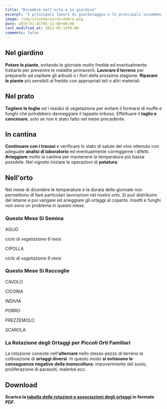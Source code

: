 ```yaml
---
title: "Dicembre nell'orto e in giardino"
excerpt: "I principali lavori di giardinaggio e le principali incombenze che il giardiniere è tenuto a compiere per ottenere buoni risultati nell'orto e in giardino a dicembre."
image: /img/calendario/dicembre.png
date: 2019-01-01T05:12:00+00:00
last_modified_at: 2022-02-14T8:00
comments: false
---
```

## Nel giardino
**Potare le piante**, evitando le giornate molto fredde ed eventualmente trattarle
per prevenire le malattie primaverili.
**Lavorare il terreno** per prepararlo ad ospitare gli arbusti o i fiori della
prossima stagione.
**Riparare le piante** più sensibili al freddo con appropriati teli o altri materiali.

## Nel prato
**Togliere le foglie** ed i residui di vegetazione per evitare il formarsi di muffe e
funghi che potrebbero danneggiare il tappeto erboso.
Effettuare il **taglio e concimare**, solo se non è stato fatto nel mese precedente.

## In cantina
**Continuare con i travasi** e verificare lo stato di salute del vino ottenuto con
adeguate **analisi di laboratorio** ed eventualmente correggerne i difetti.
**Arieggiare** molto la cantina per mantenere la temperatura più bassa possibile.
Nel vigneto iniziare le operazioni di **potatura**.

## Nell'orto
Nel mese di dicembre le temperature e la durata delle giornate non
permettono di fare particolari lavorazioni nel nostro orto.
Si può distribuire del letame e poi vangare ed arieggiare gli
ortaggi al coperto. Insetti e funghi non sono un problema in questo mese.

### Questo Mese Si Semina
AGLIO

*ciclo di vegetazione 6 mesi*


CIPOLLA

*ciclo di vegetazione 6 mesi*

### Questo Mese Si Raccoglie
CAVOLO

CICORIA

INDIVIA

PORRO

PREZZEMOLO

SCAROLA

### La Rotazione degli Ortaggi per Piccoli Orti Familiari
La rotazione consiste nell’**alternare** nello stesso pezzo di terreno la coltivazione di **ortaggi diversi**. In questo modo **si evitavano le conseguenze negative della monocoltura**: impoverimento del suolo, proliferazione di parassiti, malerbe ecc.

## Download

<p><strong>Scarica la <a href="/download/la-rotazione-degli-ortaggi-per-piccoli-orti-familiari.pdf" download="rotazioneOrtaggi.pdf" title="La Rotazione degli Ortaggi per Piccoli Orti Familiari">tabella delle rotazioni e associazioni degli ortaggi</a> in formato PDF.</strong></p>
